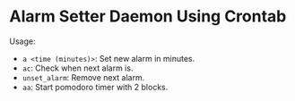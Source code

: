 # Alarm Setter Daemon Using Crontab

Usage:
- `a <time (minutes)>`: Set new alarm in <time> minutes.
- `ac`: Check when next alarm is.
- `unset_alarm`: Remove next alarm.
- `aa`: Start pomodoro timer with 2 blocks.